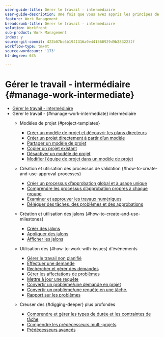 ```yaml
---
user-guide-title: Gérer le travail - intermédiaire
user-guide-description: Une fois que vous avez appris les principes de base de la création, de la planification et de la gestion des projets, vous êtes presque prêt à tirer le meilleur parti de Workfront.
feature: Work Management
breadcrumb-title: Gérer le travail - intermédiaire
solution: Workfront
sub-product: Work Management
index: y
source-git-commit: 422b07bc6b1941316a9e441560929d9b2832232f
workflow-type: tm+mt
source-wordcount: '173'
ht-degree: 63%

---
```



# Gérer le travail - intermédiaire {#manage-work-intermediate}

+ [Gérer le travail - intermédiaire](overview.md)
+ Gérer le travail - {#manage-work-intermediate} intermédiaire
   + Modèles de projet {#project-templates}
      + [Créer un modèle de projet et découvrir les plans directeurs](create-a-project-template.md)
      + [Créer un projet directement à partir d’un modèle](create-a-project-directly-from-a-template.md)
      + [Partager un modèle de projet](share-a-project-template.md)
      + [Copier un projet existant](copy-an-existing-project.md)
      + [Désactiver un modèle de projet](deactivate-a-project-template.md)
      + [Modifier l’équipe de projet dans un modèle de projet](edit-the-project-team-in-a-project-template.md)

   + Création et utilisation des processus de validation {#how-to-create-and-use-approval-processes}
      + [Créer un processus d’approbation global et à usage unique](create-a-single-use-approval-process.md)
      + [Comprendre les processus d’approbation propres à chaque groupe](group-specific-approval-processes.md)
      + [Examiner et approuver les travaux numériques](review-and-approve-digital-work.md)
      + [Déléguer des tâches, des problèmes et des approbations](delegate-approvals.md)

   + Création et utilisation des jalons {#how-to-create-and-use-milestones}
      + [Créer des jalons](creating-milestones.md)
      + [Appliquer des jalons](apply-milestones.md)
      + [Afficher les jalons](view-milestones.md)

   + Utilisation des {#how-to-work-with-issues} d&#39;événements
      + [Gérer le travail non planifié](handle-unplanned-work.md)
      + [Effectuer une demande](make-a-request.md)
      + [Rechercher et gérer des demandes](find-requests.md)
      + [Gérer les affectations de problèmes](manage-issue-assignments.md)
      + [Mettre à jour une requête](update-a-request.md)
      + [Convertir un problème/une demande en projet](create-a-project-from-a-request.md)
      + [Convertir un problème/une requête en une tâche.](convert-issues-to-other-work-items.md)
      + [Rapport sur les problèmes](report-on-issues.md)

   + Creuser des {#digging-deeper} plus profondes
      + [Comprendre et gérer les types de durée et les contraintes de tâche](understand-and-manage-duration-types-and-task-constraints.md)
      + [Compendre les prédécesseurs multi-projets](understand-cross-project-predecessors.md)
      + [Prédécesseurs avancés](advanced-predecessors.md)
